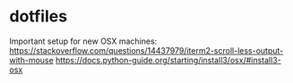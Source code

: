 # dotfiles

Important setup for new OSX machines:
https://stackoverflow.com/questions/14437979/iterm2-scroll-less-output-with-mouse
https://docs.python-guide.org/starting/install3/osx/#install3-osx
